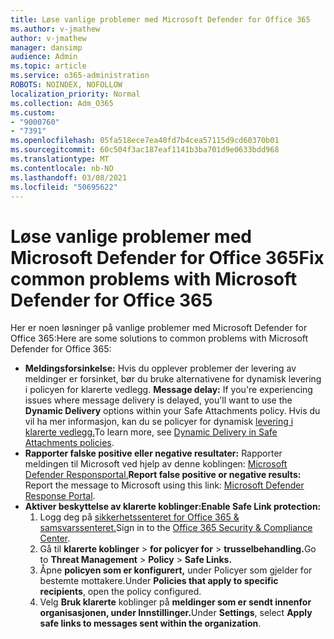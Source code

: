 ```yaml
---
title: Løse vanlige problemer med Microsoft Defender for Office 365
ms.author: v-jmathew
author: v-jmathew
manager: dansimp
audience: Admin
ms.topic: article
ms.service: o365-administration
ROBOTS: NOINDEX, NOFOLLOW
localization_priority: Normal
ms.collection: Adm_O365
ms.custom:
- "9000760"
- "7391"
ms.openlocfilehash: 05fa518ece7ea40fd7b4cea57115d9cd60370b01
ms.sourcegitcommit: 60c504f3ac187eaf1141b3ba701d9e0633bdd968
ms.translationtype: MT
ms.contentlocale: nb-NO
ms.lasthandoff: 03/08/2021
ms.locfileid: "50695622"
---
```

# <a name="fix-common-problems-with-microsoft-defender-for-office-365"></a><span data-ttu-id="bdc66-102">Løse vanlige problemer med Microsoft Defender for Office 365</span><span class="sxs-lookup"><span data-stu-id="bdc66-102">Fix common problems with Microsoft Defender for Office 365</span></span>

<span data-ttu-id="bdc66-103">Her er noen løsninger på vanlige problemer med Microsoft Defender for Office 365:</span><span class="sxs-lookup"><span data-stu-id="bdc66-103">Here are some solutions to common problems with Microsoft Defender for Office 365:</span></span>

- <span data-ttu-id="bdc66-104">**Meldingsforsinkelse:** Hvis du opplever problemer der levering av meldinger er forsinket, bør du bruke alternativene for dynamisk levering i policyen for klarerte vedlegg. </span><span class="sxs-lookup"><span data-stu-id="bdc66-104">**Message delay:** If you're experiencing issues where message delivery is delayed, you'll want to use the **Dynamic Delivery** options within your Safe Attachments policy.</span></span> <span data-ttu-id="bdc66-105">Hvis du vil ha mer informasjon, kan du se policyer for dynamisk [levering i klarerte vedlegg.](https://go.microsoft.com/fwlink/?linkid=2094106)</span><span class="sxs-lookup"><span data-stu-id="bdc66-105">To learn more, see [Dynamic Delivery in Safe Attachments policies](https://go.microsoft.com/fwlink/?linkid=2094106).</span></span>
- <span data-ttu-id="bdc66-106">**Rapporter falske positive eller negative resultater:** Rapporter meldingen til Microsoft ved hjelp av denne koblingen: [Microsoft Defender Responsportal.](https://go.microsoft.com/fwlink/?linkid=2092835)</span><span class="sxs-lookup"><span data-stu-id="bdc66-106">**Report false positive or negative results:** Report the message to Microsoft using this link: [Microsoft Defender Response Portal](https://go.microsoft.com/fwlink/?linkid=2092835).</span></span>
- <span data-ttu-id="bdc66-107">**Aktiver beskyttelse av klarerte koblinger:**</span><span class="sxs-lookup"><span data-stu-id="bdc66-107">**Enable Safe Link protection:**</span></span>
    1. <span data-ttu-id="bdc66-108">Logg deg på [sikkerhetssenteret for Office 365 & samsvarssenteret.](https://go.microsoft.com/fwlink/p/?linkid=2077143)</span><span class="sxs-lookup"><span data-stu-id="bdc66-108">Sign in to the [Office 365 Security & Compliance Center](https://go.microsoft.com/fwlink/p/?linkid=2077143).</span></span>
    2. <span data-ttu-id="bdc66-109">Gå til **klarerte koblinger**  >  **for policyer for**  >  **trusselbehandling.**</span><span class="sxs-lookup"><span data-stu-id="bdc66-109">Go to **Threat Management** > **Policy** > **Safe Links.**</span></span>
    3. <span data-ttu-id="bdc66-110">Åpne **policyen som er konfigurert,** under Policyer som gjelder for bestemte mottakere.</span><span class="sxs-lookup"><span data-stu-id="bdc66-110">Under **Policies that apply to specific recipients**, open the policy configured.</span></span>
    4. <span data-ttu-id="bdc66-111">Velg **Bruk klarerte** koblinger på **meldinger som er sendt innenfor organisasjonen, under Innstillinger.**</span><span class="sxs-lookup"><span data-stu-id="bdc66-111">Under **Settings**, select **Apply safe links to messages sent within the organization**.</span></span>
